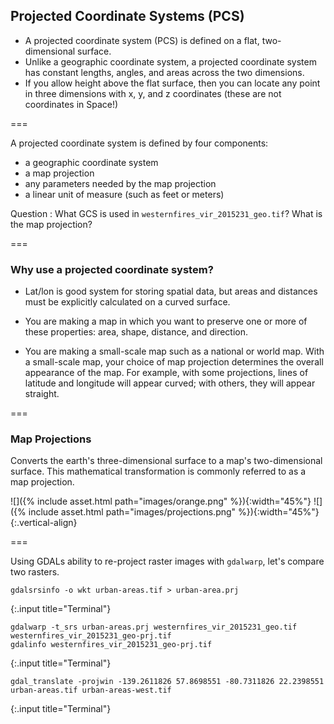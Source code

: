 ---
---

## Projected Coordinate Systems (PCS)

- A projected coordinate system (PCS) is defined on a flat, two-dimensional surface.
- Unlike a geographic coordinate system, a projected coordinate system has constant lengths, angles, and areas across the two dimensions. 
- If you allow height above the flat surface, then you can locate any point in three dimensions with x, y, and z coordinates (these are not coordinates in Space!)

===

A projected coordinate system is defined by four components:

- a geographic coordinate system
- a map projection
- any parameters needed by the map projection
- a linear unit of measure (such as feet or meters)

Question
: What GCS is used in `westernfires_vir_2015231_geo.tif`? What is the map projection?

===

### Why use a projected coordinate system?

- Lat/lon is good system for storing spatial data, but areas and distances must be explicitly calculated on a curved surface.
  
- You are making a map in which you want to preserve one or more of these properties: area, shape, distance, and direction.

- You are making a small-scale map such as a national or world map. With a small-scale map, your choice of map projection determines the overall appearance of the map. For example, with some projections, lines of latitude and longitude will appear curved; with others, they will appear straight.

===

### Map Projections

Converts the earth's three-dimensional surface to a map's two-dimensional surface. This mathematical transformation is commonly referred to as a map projection. 

![]({% include asset.html path="images/orange.png" %}){:width="45%"}
![]({% include asset.html path="images/projections.png" %}){:width="45%"}
{:.vertical-align}

===

Using GDALs ability to re-project raster images with `gdalwarp`, let's compare two rasters.

~~~
gdalsrsinfo -o wkt urban-areas.tif > urban-area.prj
~~~
{:.input title="Terminal"}

~~~
gdalwarp -t_srs urban-areas.prj westernfires_vir_2015231_geo.tif westernfires_vir_2015231_geo-prj.tif
gdalinfo westernfires_vir_2015231_geo-prj.tif
~~~
{:.input title="Terminal"}

~~~
gdal_translate -projwin -139.2611826 57.8698551 -80.7311826 22.2398551 urban-areas.tif urban-areas-west.tif
~~~
{:.input title="Terminal"}
